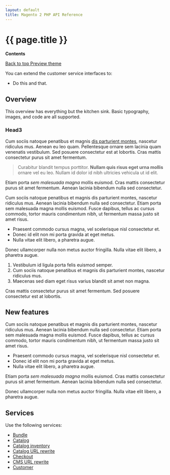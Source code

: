 ```yaml
---
layout: default
title: Magento 2 PHP API Reference
---
```


<div class="container bs-docs-container">
   <div class="row">
      <div class="jumbotron">
         <h1 class="heading1" id="php-api-services">{{ page.title }}</h1>
      </div>
      <div class="col-xs-3">
         <p><b>Contents</b></p>
         <div style="" id="category" class="bs-docs-sidebar hidden-print hidden-xs hidden-sm affix-top" role="complementary">
         </div>
         <a class="back-to-top" href="#top">
         Back to top
         </a>
         <a href="#" class="bs-docs-theme-toggle">
         Preview theme
         </a>
      </div>
      <div class="col-xs-9" role="main">
         <div class="bs-docs-section">
            <p>You can extend the customer service interfaces to:</p>
            <ul>
               <li>Do this and that.</li>
            </ul>
            <h2 class="heading2" id="overview">Overview</h2>
            <p>This overview has everything but the kitchen sink. Basic typography, images, and code are all supported.</p>
            <h3 class="heading3">Head3</h3>
            <p>Cum sociis natoque penatibus et magnis <a class="ext1" href="#">
               dis parturient montes</a>, nascetur ridiculus mus. Aenean eu leo quam. Pellentesque ornare sem lacinia quam venenatis vestibulum. Sed posuere consectetur est at lobortis. Cras mattis consectetur purus sit amet fermentum.
            </p>
            <blockquote>
               <p>Curabitur blandit tempus porttitor. <strong>Nullam quis risus eget urna mollis</strong> ornare vel eu leo. Nullam id dolor id nibh ultricies vehicula ut id elit.</p>
            </blockquote>
            <p>Etiam porta <em>sem malesuada magna</em> mollis euismod. Cras mattis consectetur purus sit amet fermentum. Aenean lacinia bibendum nulla sed consectetur.</p>
            <p>Cum sociis natoque penatibus et magnis dis parturient montes, nascetur ridiculus mus. Aenean lacinia bibendum nulla sed consectetur. Etiam porta sem malesuada magna mollis euismod. Fusce dapibus, tellus ac cursus commodo, tortor mauris condimentum nibh, ut fermentum massa justo sit amet risus.</p>
            <ul>
               <li>Praesent commodo cursus magna, vel scelerisque nisl consectetur et.</li>
               <li>Donec id elit non mi porta gravida at eget metus.</li>
               <li>Nulla vitae elit libero, a pharetra augue.</li>
            </ul>
            <p>Donec ullamcorper nulla non metus auctor fringilla. Nulla vitae elit libero, a pharetra augue.</p>
            <ol>
               <li>Vestibulum id ligula porta felis euismod semper.</li>
               <li>Cum sociis natoque penatibus et magnis dis parturient montes, nascetur ridiculus mus.</li>
               <li>Maecenas sed diam eget risus varius blandit sit amet non magna.</li>
            </ol>
            <p>Cras mattis consectetur purus sit amet fermentum. Sed posuere consectetur est at lobortis.</p>
            <h2 class="heading2" id="new-features">New features</h2>
            <p>Cum sociis natoque penatibus et magnis dis parturient montes, nascetur ridiculus mus. Aenean lacinia bibendum nulla sed consectetur. Etiam porta sem malesuada magna mollis euismod. Fusce dapibus, tellus ac cursus commodo, tortor mauris condimentum nibh, ut fermentum massa justo sit amet risus.</p>
            <ul>
               <li>Praesent commodo cursus magna, vel scelerisque nisl consectetur et.</li>
               <li>Donec id elit non mi porta gravida at eget metus.</li>
               <li>Nulla vitae elit libero, a pharetra augue.</li>
            </ul>
            <p>Etiam porta <em>sem malesuada magna</em> mollis euismod. Cras mattis consectetur purus sit amet fermentum. Aenean lacinia bibendum nulla sed consectetur.</p>
            <p>Donec ullamcorper nulla non metus auctor fringilla. Nulla vitae elit libero, a pharetra augue.</p>
            <h2 class="heading2" id="services">Services</h2>
            <p>Use the following services:</p>
            <ul>
               <li><a href="{{ site.gdeurl }}apiref/php-api-service.html">Bundle</a></li>
               <li><a href="{{ site.gdeurl }}apiref/php-api-service.html">Catalog</a></li>
               <li><a href="{{ site.gdeurl }}apiref/php-api-service.html">Catalog inventory</a></li>
               <li><a href="{{ site.gdeurl }}apiref/php-api-service.html">Catalog URL rewrite</a></li>
               <li><a href="{{ site.gdeurl }}apiref/php-api-service.html">Checkout</a></li>
               <li><a href="{{ site.gdeurl }}apiref/php-api-service.html">CMS URL rewrite</a></li>
               <li><a href="{{ site.gdeurl }}apiref/php-api-service.html">Customer</a></li>
            </ul>
         </div>
      </div>
   </div>
</div>
